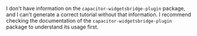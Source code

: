 I don't have information on the `capacitor-widgetsbridge-plugin` package, and I can't generate a correct tutorial without that information. I recommend checking the documentation of the `capacitor-widgetsbridge-plugin` package to understand its usage first.